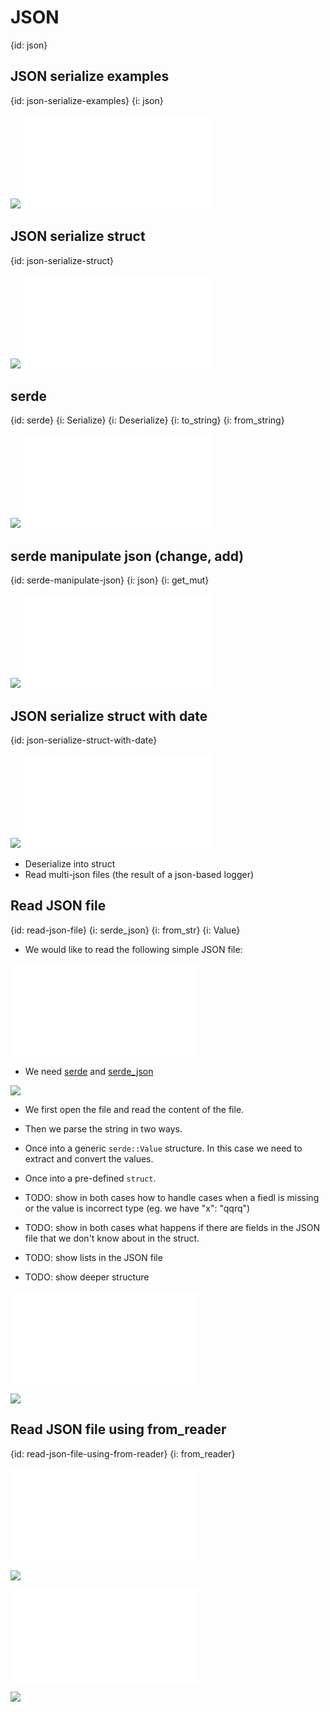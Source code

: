 # JSON
{id: json}

## JSON serialize examples
{id: json-serialize-examples}
{i: json}

![](examples/json/json-serialize/Cargo.toml)
![](examples/json/json-serialize/src/main.rs)

## JSON serialize struct
{id: json-serialize-struct}

![](examples/json/json-serialize-struct/Cargo.toml)
![](examples/json/json-serialize-struct/src/main.rs)

## serde
{id: serde}
{i: Serialize}
{i: Deserialize}
{i: to_string}
{i: from_string}

![](examples/json/serde-demo/Cargo.toml)
![](examples/json/serde-demo/src/main.rs)

## serde manipulate json (change, add)
{id: serde-manipulate-json}
{i: json}
{i: get_mut}

![](examples/json/serde-manipulate-json/Cargo.toml)
![](examples/json/serde-manipulate-json/src/main.rs)


## JSON serialize struct with date
{id: json-serialize-struct-with-date}

![](examples/json/json-serialize-struct-with-date/Cargo.toml)
![](examples/json/json-serialize-struct-with-date/src/main.rs)

* Deserialize into struct
* Read multi-json files (the result of a json-based logger)

## Read JSON file
{id: read-json-file}
{i: serde_json}
{i: from_str}
{i: Value}

* We would like to read the following simple JSON file:

![](examples/json/json-read-from-file/data.json)

* We need [serde](https://serde.rs/) and [serde_json](https://docs.rs/serde_json/latest/serde_json/)

![](examples/json/json-read-from-file/Cargo.toml)

* We first open the file and read the content of the file.
* Then we parse the string in two ways.
* Once into a generic `serde::Value` structure. In this case we need to extract and convert the values.
* Once into a pre-defined `struct`.

* TODO: show in both cases how to handle cases when a fiedl is missing or the value is incorrect type (eg. we have  "x": "qqrq")
* TODO: show in both cases what happens if there are fields in the JSON file that we don't know about in the struct.
* TODO: show lists in the JSON file
* TODO: show deeper structure


![](examples/json/json-read-from-file/src/main.rs)

![](examples/json/json-read-from-file/out.out)


## Read JSON file using from_reader
{id: read-json-file-using-from-reader}
{i: from_reader}

![](examples/json/json-read-from-reader/data.json)

![](examples/json/json-read-from-reader/Cargo.toml)

![](examples/json/json-read-from-reader/src/main.rs)

![](examples/json/json-read-from-reader/out.out)
